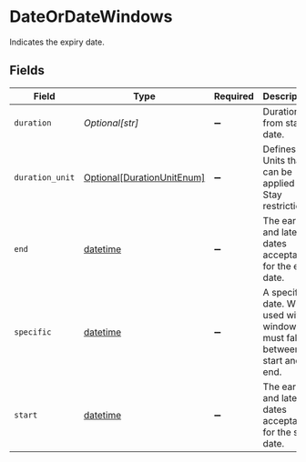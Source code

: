 # DateOrDateWindows

Indicates the expiry date.


## Fields

| Field                                                                        | Type                                                                         | Required                                                                     | Description                                                                  | Example                                                                      |
| ---------------------------------------------------------------------------- | ---------------------------------------------------------------------------- | ---------------------------------------------------------------------------- | ---------------------------------------------------------------------------- | ---------------------------------------------------------------------------- |
| `duration`                                                                   | *Optional[str]*                                                              | :heavy_minus_sign:                                                           | Duration from  start date.                                                   | P1D                                                                          |
| `duration_unit`                                                              | [Optional[DurationUnitEnum]](../../models/shared/durationunitenum.md)        | :heavy_minus_sign:                                                           | Defines the Units that can be applied to Stay restrictions.                  |                                                                              |
| `end`                                                                        | [datetime](https://docs.python.org/3/library/datetime.html#datetime-objects) | :heavy_minus_sign:                                                           | The earliest and latest dates acceptable for the end date.                   | 2023-03-03                                                                   |
| `specific`                                                                   | [datetime](https://docs.python.org/3/library/datetime.html#datetime-objects) | :heavy_minus_sign:                                                           | A specific date. When used with a windows must fall between start and end.   | 2023-03-03                                                                   |
| `start`                                                                      | [datetime](https://docs.python.org/3/library/datetime.html#datetime-objects) | :heavy_minus_sign:                                                           | The earliest and latest dates acceptable for the start date.                 | 2023-03-03                                                                   |